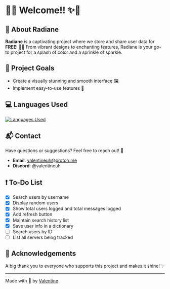 # 🌟✨ Welcome!! ✨🌟

## 🎨 About Radiane

**Radiane** is a captivating project where we store and share user data for **FREE**! 💜💅 From vibrant designs to enchanting features, Radiane is your go-to project for a splash of color and a sprinkle of sparkle.

## 🚀 Project Goals

- Create a visually stunning and smooth interface 🖼️
- Implement easy-to-use features 🎡

## 💻 Languages Used

[![Languages Used](https://skillicons.dev/icons?i=angular,html,css,nodejs,javascript,python,nginx&theme=dark)](https://skillicons.dev)

## 📬 Contact

Have questions or suggestions? Feel free to reach out! 📧

- **Email**: [valentineuh@proton.me](mailto:valentineuh@proton.me)
- **Discord**: @valentineuh

## ❗ To-Do List

- [x] Search users by username
- [x] Display random users
- [x] Show total users logged and total messages logged
- [x] Add refresh button
- [x] Maintain search history list
- [x] Save user info in a dictionary
- [ ] Search users by ID
- [ ] List all servers being tracked

## 🎉 Acknowledgements

A big thank you to everyone who supports this project and makes it shine! ✨

---

Made with 💜 by [Valentine](https://github.com/valxe)

